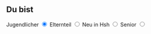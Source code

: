 ## Du bist

<label class="container">Jugendlicher
  <input type="radio" name="radio" onclick="updateList()" value="Jugendlicher" checked="checked">
  <span class="checkmark"></span>
</label>
<label class="container">Elternteil
  <input type="radio" name="radio" onclick="updateList()" value="Eltern">
  <span class="checkmark"></span>
</label>
<label class="container">Neu in Hsh
  <input type="radio" name="radio" onclick="updateList()" value="Neu_in_Hsh">
  <span class="checkmark"></span>
</label>
<label class="container">Senior
  <input type="radio" name="radio" onclick="updateList()" value="Senior">
  <span class="checkmark"></span>
</label>

<br><br>

<div id="list_">
</div>
